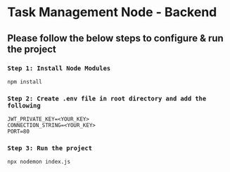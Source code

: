 # Task Management Node - Backend

## Please follow the below steps to configure & run the project 

### `Step 1: Install Node Modules`

```
npm install
```

### `Step 2: Create .env file in root directory and add the following`
```
JWT_PRIVATE_KEY=<YOUR_KEY>
CONNECTION_STRING=<YOUR_KEY>
PORT=80
```

### `Step 3: Run the project`
```
npx nodemon index.js
```